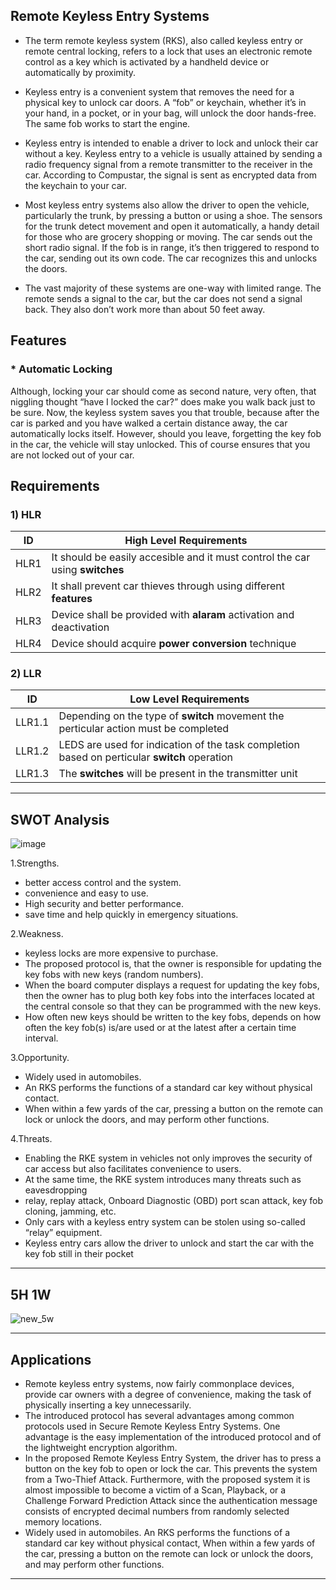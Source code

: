 ## Remote Keyless Entry Systems

* The term remote keyless system (RKS), also called keyless entry or remote central locking, refers to a lock that uses an electronic remote control as a key which is activated by a handheld device or automatically by proximity.

* Keyless entry is a convenient system that removes the need for a physical key to unlock car doors. A “fob” or keychain, whether it’s in your hand, in a pocket, or in your bag, will unlock the door hands-free. The same fob works to start the engine.

* Keyless entry is intended to enable a driver to lock and unlock their car without a key. Keyless entry to a vehicle is usually attained by sending a radio frequency signal from a remote transmitter to the receiver in the car. According to Compustar, the signal is sent as encrypted data from the keychain to your car.

* Most keyless entry systems also allow the driver to open the vehicle, particularly the trunk, by pressing a button or using a shoe. The sensors for the trunk detect movement and open it automatically, a handy detail for those who are grocery shopping or moving. The car sends out the short radio signal. If the fob is in range, it’s then triggered to respond to the car, sending out its own code. The car recognizes this and unlocks the doors.

* The vast majority of these systems are one-way with limited range. The remote sends a signal to the car, but the car does not send a signal back. They also don’t work more than about 50 feet away.

## Features 
### * Automatic Locking

Although, locking your car should come as second nature, very often, that niggling thought “have I locked the car?” does make you walk back just to be sure. Now, the keyless system saves you that trouble, because after the car is parked and you have walked a certain distance away, the car automatically locks itself. However, should you leave, forgetting the key fob in the car, the vehicle will stay unlocked. This of course ensures that you are not locked out of your car. 

## Requirements
  ### **1) HLR**
|   ID     | High Level Requirements |
|----------| -----------------------------------------------------------------------|
| HLR1     | It should be easily accesible and it must control the car using __switches__         | 
| HLR2     | It shall prevent car thieves through using different __features__          | 
| HLR3     | Device shall be provided with __alaram__ activation and  deactivation | 
| HLR4     | Device should acquire __power conversion__ technique |
  
  ### **2) LLR**
  
|   ID     | Low Level Requirements | 
| -------- | ----------------------------------------------------| 
| LLR1.1   | Depending on the type of __switch__ movement the perticular action must be completed |                    |
| LLR1.2   | LEDS are used for indication of the task completion based on perticular __switch__ operation                 | 
| LLR1.3  | The __switches__ will be present in the transmitter unit |

--------------------------------------------------------------------

## SWOT Analysis

![image](https://user-images.githubusercontent.com/98837660/157798253-438d0d1b-9386-4e06-b6f7-bc9164bafd78.png)

 1.Strengths.
 
   * better access control and the system. 
   * convenience and easy to use. 
   * High security and better performance. 
   * save time and help quickly in emergency situations. 

 2.Weakness.
 
   * keyless locks are more expensive to purchase.
   * The proposed protocol is, that the owner is responsible for updating the key fobs with new keys (random numbers).
   * When the board computer displays a request for updating the key fobs, then the owner has to plug both key fobs into the interfaces located at the central console so that       they can be programmed with the new keys.
   * How often new keys should be written to the key fobs, depends on how often the key fob(s) is/are used or at the latest after a certain time interval.
 
 3.Opportunity.
 
   * Widely used in automobiles.
   * An RKS performs the functions of a standard car key without physical contact. 
   * When within a few yards of the car, pressing a button on the remote can lock or unlock the doors, and may perform other functions.
  
 4.Threats.
 
   * Enabling the RKE system in vehicles not only improves the security of car access but also facilitates convenience to users.
   * At the same time, the RKE system introduces many threats such as eavesdropping
   * relay, replay attack, Onboard Diagnostic (OBD) port scan attack, key fob cloning, jamming, etc.
   * Only cars with a keyless entry system can be stolen using so-called “relay” equipment.
   *  Keyless entry cars allow the driver to unlock and start the car with the key fob still in their pocket
  
-------------------------------------------------------
## 5H 1W
![new_5w](https://user-images.githubusercontent.com/46949062/157802342-5fc444bf-afbf-41c0-a513-2570608c4299.PNG)





--------------------------------------------------------
## Applications

  * Remote keyless entry systems, now fairly commonplace devices, provide car owners with a degree of convenience, making the task of physically inserting a key unnecessarily.
  * The introduced protocol has several advantages among common protocols used in Secure Remote Keyless Entry Systems. One advantage is the easy implementation of the   introduced protocol and of the lightweight encryption algorithm.
  * In the proposed Remote Keyless Entry System, the driver has to press a button on the key fob to open or lock the car. This prevents the system from a Two-Thief Attack.         Furthermore, with the proposed system it is almost impossible to become a victim of a Scan, Playback, or a Challenge Forward Prediction Attack since the authentication         message consists of encrypted decimal numbers from randomly selected memory locations.
  * Widely used in automobiles. An RKS performs the functions of a standard car key without physical contact, When within a few yards of the car, pressing a button on the        remote can lock or unlock the doors, and may perform other functions.

--------------------------------------------------------------------
